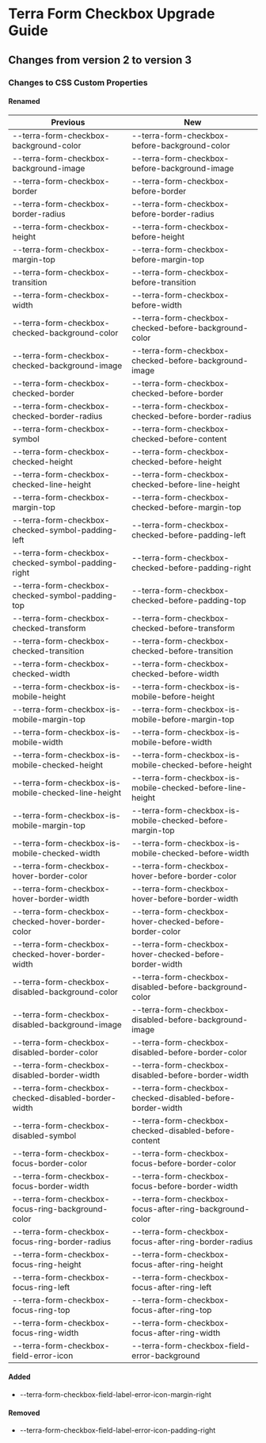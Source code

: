 # Terra Form Checkbox Upgrade Guide

## Changes from version 2 to version 3

### Changes to CSS Custom Properties

#### Renamed
| Previous | New |
|-|-|
| --terra-form-checkbox-background-color | --terra-form-checkbox-before-background-color |
| --terra-form-checkbox-background-image | --terra-form-checkbox-before-background-image |
| --terra-form-checkbox-border | --terra-form-checkbox-before-border |
| --terra-form-checkbox-border-radius | --terra-form-checkbox-before-border-radius |
| --terra-form-checkbox-height | --terra-form-checkbox-before-height |
| --terra-form-checkbox-margin-top | --terra-form-checkbox-before-margin-top |
| --terra-form-checkbox-transition | --terra-form-checkbox-before-transition |
| --terra-form-checkbox-width | --terra-form-checkbox-before-width |
| --terra-form-checkbox-checked-background-color | --terra-form-checkbox-checked-before-background-color |
| --terra-form-checkbox-checked-background-image | --terra-form-checkbox-checked-before-background-image |
| --terra-form-checkbox-checked-border | --terra-form-checkbox-checked-before-border |
| --terra-form-checkbox-checked-border-radius | --terra-form-checkbox-checked-before-border-radius |
| --terra-form-checkbox-symbol | --terra-form-checkbox-checked-before-content |
| --terra-form-checkbox-checked-height | --terra-form-checkbox-checked-before-height |
| --terra-form-checkbox-checked-line-height | --terra-form-checkbox-checked-before-line-height |
| --terra-form-checkbox-margin-top | --terra-form-checkbox-checked-before-margin-top |
| --terra-form-checkbox-checked-symbol-padding-left | --terra-form-checkbox-checked-before-padding-left |
| --terra-form-checkbox-checked-symbol-padding-right | --terra-form-checkbox-checked-before-padding-right |
| --terra-form-checkbox-checked-symbol-padding-top | --terra-form-checkbox-checked-before-padding-top |
| --terra-form-checkbox-checked-transform | --terra-form-checkbox-checked-before-transform |
| --terra-form-checkbox-checked-transition | --terra-form-checkbox-checked-before-transition |
| --terra-form-checkbox-checked-width | --terra-form-checkbox-checked-before-width |
| --terra-form-checkbox-is-mobile-height | --terra-form-checkbox-is-mobile-before-height |
| --terra-form-checkbox-is-mobile-margin-top | --terra-form-checkbox-is-mobile-before-margin-top |
| --terra-form-checkbox-is-mobile-width | --terra-form-checkbox-is-mobile-before-width |
| --terra-form-checkbox-is-mobile-checked-height | --terra-form-checkbox-is-mobile-checked-before-height |
| --terra-form-checkbox-is-mobile-checked-line-height | --terra-form-checkbox-is-mobile-checked-before-line-height |
| --terra-form-checkbox-is-mobile-margin-top | --terra-form-checkbox-is-mobile-checked-before-margin-top |
| --terra-form-checkbox-is-mobile-checked-width | --terra-form-checkbox-is-mobile-checked-before-width |
| --terra-form-checkbox-hover-border-color | --terra-form-checkbox-hover-before-border-color |
| --terra-form-checkbox-hover-border-width | --terra-form-checkbox-hover-before-border-width |
| --terra-form-checkbox-checked-hover-border-color | --terra-form-checkbox-hover-checked-before-border-color |
| --terra-form-checkbox-checked-hover-border-width | --terra-form-checkbox-hover-checked-before-border-width |
| --terra-form-checkbox-disabled-background-color | --terra-form-checkbox-disabled-before-background-color |
| --terra-form-checkbox-disabled-background-image | --terra-form-checkbox-disabled-before-background-image |
| --terra-form-checkbox-disabled-border-color | --terra-form-checkbox-disabled-before-border-color |
| --terra-form-checkbox-disabled-border-width | --terra-form-checkbox-disabled-before-border-width |
| --terra-form-checkbox-checked-disabled-border-width | --terra-form-checkbox-checked-disabled-before-border-width |
| --terra-form-checkbox-disabled-symbol | --terra-form-checkbox-checked-disabled-before-content |
| --terra-form-checkbox-focus-border-color | --terra-form-checkbox-focus-before-border-color |
| --terra-form-checkbox-focus-border-width | --terra-form-checkbox-focus-before-border-width |
| --terra-form-checkbox-focus-ring-background-color | --terra-form-checkbox-focus-after-ring-background-color |
| --terra-form-checkbox-focus-ring-border-radius | --terra-form-checkbox-focus-after-ring-border-radius |
| --terra-form-checkbox-focus-ring-height | --terra-form-checkbox-focus-after-ring-height |
| --terra-form-checkbox-focus-ring-left | --terra-form-checkbox-focus-after-ring-left |
| --terra-form-checkbox-focus-ring-top | --terra-form-checkbox-focus-after-ring-top |
| --terra-form-checkbox-focus-ring-width | --terra-form-checkbox-focus-after-ring-width |
| --terra-form-checkbox-field-error-icon | --terra-form-checkbox-field-error-background |

#### Added
* --terra-form-checkbox-field-label-error-icon-margin-right

#### Removed
* --terra-form-checkbox-field-label-error-icon-padding-right
